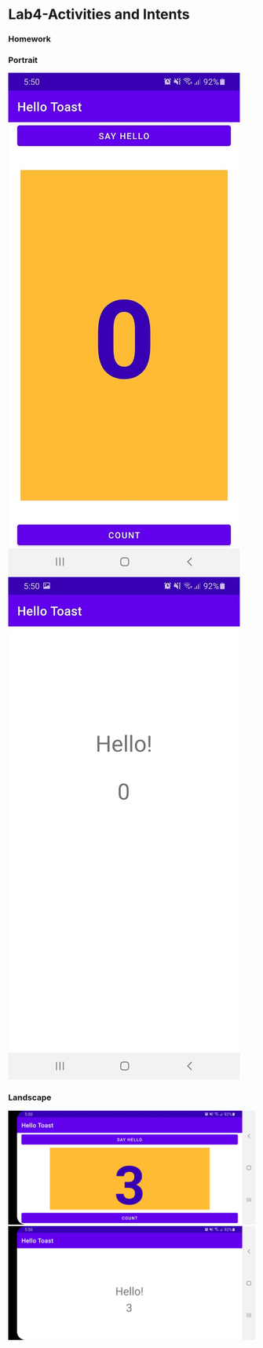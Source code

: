 # Lab4-Activities and Intents
### Homework
### Portrait
![](./lab4hwss.jpg)
![](./lab4hwss1.jpg)
### Landscape
![](./lab4hwss3.jpg)
![](./lab4hwss4.jpg)